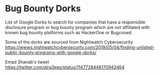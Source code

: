 # Bug Bounty Dorks
List of Google Dorks to search for companies that have a responsible disclosure program or bug bounty program which are not affiliated with known bug bounty platforms such as HackerOne or Bugcrowd.


Some of the dorks are sourced from Nightwatch Cybersecurity https://wwws.nightwatchcybersecurity.com/2019/05/04/finding-unlisted-public-bounty-programs-with-google-dorks/

Emad Shanab's tweet https://twitter.com/alra3ees/status/1147728448170942464
